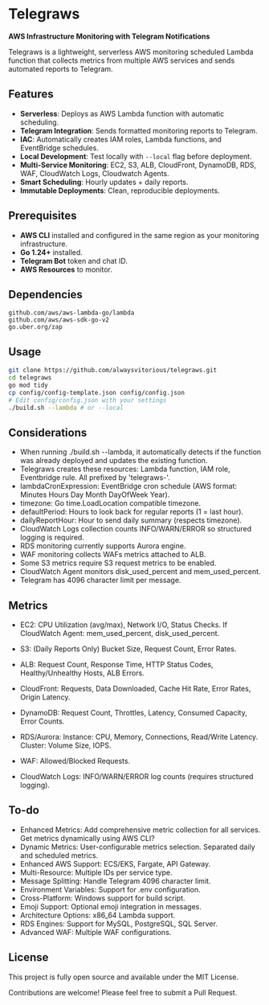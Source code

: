 # Telegraws

**AWS Infrastructure Monitoring with Telegram Notifications**

Telegraws is a lightweight, serverless AWS monitoring scheduled Lambda function
that collects metrics from multiple AWS services and sends automated reports to
Telegram.

## Features

- **Serverless**: Deploys as AWS Lambda function with automatic scheduling.
- **Telegram Integration**: Sends formatted monitoring reports to Telegram.
- **IAC**: Automatically creates IAM roles, Lambda functions, and EventBridge
  schedules.
- **Local Development**: Test locally with `--local` flag before deployment.
- **Multi-Service Monitoring**: EC2, S3, ALB, CloudFront, DynamoDB, RDS, WAF,
  CloudWatch Logs, Cloudwatch Agents.
- **Smart Scheduling**: Hourly updates + daily reports.
- **Immutable Deployments**: Clean, reproducible deployments.

## Prerequisites

- **AWS CLI** installed and configured in the same region as your monitoring
  infrastructure.
- **Go 1.24+** installed.
- **Telegram Bot** token and chat ID.
- **AWS Resources** to monitor.

## Dependencies

```
github.com/aws/aws-lambda-go/lambda
github.com/aws/aws-sdk-go-v2
go.uber.org/zap
```

## Usage

```bash
git clone https://github.com/alwaysvitorious/telegraws.git
cd telegraws
go mod tidy
cp config/config-template.json config/config.json
# Edit config/config.json with your settings
./build.sh --lambda # or --local
```

## Considerations

- When running ./build.sh --lambda, it automatically detects if the function was
  already deployed and updates the existing function.
- Telegraws creates these resources: Lambda function, IAM role, Eventbridge
  rule. All prefixed by 'telegraws-'.
- lambdaCronExpression: EventBridge cron schedule (AWS format: Minutes Hours Day
  Month DayOfWeek Year).
- timezone: Go time.LoadLocation compatible timezone.
- defaultPeriod: Hours to look back for regular reports (1 = last hour).
- dailyReportHour: Hour to send daily summary (respects timezone).
- CloudWatch Logs collection counts INFO/WARN/ERROR so structured logging is
  required.
- RDS monitoring currently supports Aurora engine.
- WAF monitoring collects WAFs metrics attached to ALB.
- Some S3 metrics require S3 request metrics to be enabled.
- CloudWatch Agent monitors disk_used_percent and mem_used_percent.
- Telegram has 4096 character limit per message.

## Metrics

- EC2: CPU Utilization (avg/max), Network I/O, Status Checks. If CloudWatch
  Agent: mem_used_percent, disk_used_percent.

- S3: (Daily Reports Only) Bucket Size, Request Count, Error Rates.

- ALB: Request Count, Response Time, HTTP Status Codes, Healthy/Unhealthy Hosts,
  ALB Errors.

- CloudFront: Requests, Data Downloaded, Cache Hit Rate, Error Rates, Origin
  Latency.

- DynamoDB: Request Count, Throttles, Latency, Consumed Capacity, Error Counts.

- RDS/Aurora: Instance: CPU, Memory, Connections, Read/Write Latency. Cluster:
  Volume Size, IOPS.

- WAF: Allowed/Blocked Requests.

- CloudWatch Logs: INFO/WARN/ERROR log counts (requires structured logging).

## To-do

- Enhanced Metrics: Add comprehensive metric collection for all services. Get
  metrics dynamically using AWS CLI?
- Dynamic Metrics: User-configurable metrics selection. Separated daily and
  scheduled metrics.
- Enhanced AWS Support: ECS/EKS, Fargate, API Gateway.
- Multi-Resource: Multiple IDs per service type.
- Message Splitting: Handle Telegram 4096 character limit.
- Environment Variables: Support for .env configuration.
- Cross-Platform: Windows support for build script.
- Emoji Support: Optional emoji integration in messages.
- Architecture Options: x86_64 Lambda support.
- RDS Engines: Support for MySQL, PostgreSQL, SQL Server.
- Advanced WAF: Multiple WAF configurations.

## License

This project is fully open source and available under the MIT License.

Contributions are welcome! Please feel free to submit a Pull Request.
